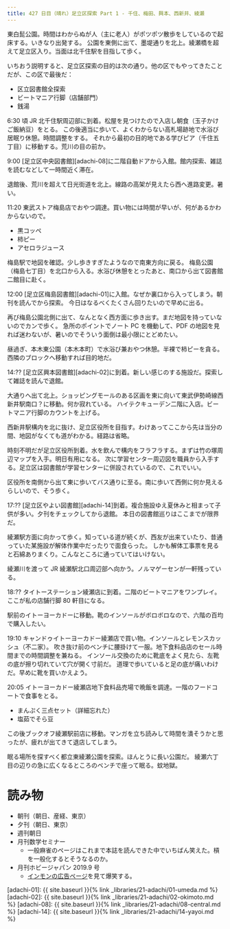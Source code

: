 ```yaml
---
title: 427 日目（晴れ）足立区探索 Part 1 - 千住、梅田、興本、西新井、綾瀬
---
```


東白髭公園。時間はわからぬが人（主に老人）がポツポツ散歩をしているので起床する。いきなり出発する。
公園を東側に出て、墨堤通りを北上。綾瀬橋を超えて足立区入り。当面は北千住駅を目指して歩く。

いちおう説明すると、足立区探索の目的は次の通り。他の区でもやってきたことだが、この区で最後だ：

* 区立図書館全探索
* ビートマニア行脚（店舗部門）
* 銭湯

6:30 頃 JR 北千住駅周辺部に到着。松屋を見つけたので入店し朝食（玉子かけご飯納豆）をとる。
この後適当に歩いて、よくわからない高札場跡地で水浴び居眠り休憩。時間調整をする。
それから最初の目的地である学びピア（千住五丁目）に移動する。荒川の目の前か。

9:00 [足立区中央図書館][adachi-08]に二階自動ドアから入館。館内探索、雑誌を読むなどして一時間近く滞在。

退館後、荒川を超えて日光街道を北上。線路の高架が見えたら西へ進路変更。暑い。

11:20 東武ストア梅島店でおやつ調達。買い物には時間が早いが、何があるかわからないので。

* 黒コッペ
* 柿ピー
* アセロラジュース

梅島駅で地図を確認。少し歩きすぎたようなので南東方向に戻る。
梅島公園（梅島七丁目）を北口から入る。水浴び休憩をとったあと、南口から出て図書館二館目に赴く。

12:00 [足立区梅島図書館][adachi-01]に入館。なぜか裏口から入ってしまう。朝刊を読んでから探索。
今日はなるべくたくさん回りたいので早めに出る。

再び梅島公園北側に出て、なんとなく西方面に歩き出す。まだ地図を持っていないのでカンで歩く。
急所のポイントでノート PC を機動して、PDF の地図を見れば迷わないが、暑いのでそういう面倒は最小限にとどめたい。

昼過ぎ、本木東公園（本木本町）で水浴び兼おやつ休憩。半裸で柿ピーを貪る。
西隣のブロックへ移動すれば目的地だ。

14:?? [足立区興本図書館][adachi-02]に到着。新しい感じのする施設だ。探索して雑誌を読んで退館。

大通りへ出て北上。ショッピングモールのある区画を東に向いて東武伊勢崎線西新井駅南口？に移動。何か寂れている。
ハイテクキューデン二階に入店。ビートマニア行脚のカウントを上げる。

西新井駅構内を北に抜け、足立区役所を目指す。わけあってここから先は当分の間、地図がなくても道がわかる。経路は省略。

時刻不明だが足立区役所到着。水を飲んで構内をフラフラする。まずは竹の塚周辺マップを入手。明日有用になる。
次に学習センター周辺図を職員から入手する。足立区は図書館が学習センターに併設されているので、これでいい。

区役所を南側から出て東に歩いてバス通りに至る。南に歩いて西側に何か見えるらしいので、そう歩く。

17:?? [足立区やよい図書館][adachi-14]到着。複合施設ゆえ夏休みと相まって子供が多い。夕刊をチェックしてから退館。
本日の図書館巡りはここまでが限界だ。

綾瀬駅方面に向かって歩く。知っている道が続くが、西友が出来ていたり、昔通っていた某施設が解体作業中だったりで面食らった。
しかも解体工事票を見ると石綿ありまくり。こんなところに通っていてはいけない。

綾瀬川を渡って JR 綾瀬駅北口周辺部へ向かう。ノルマゲーセンが一軒残っている。

18:?? タイトーステーション綾瀬店に到着。二階のビートマニアをワンプレイ。ここが私の店舗行脚 80 軒目になる。

駅前のイトーヨーカドーに移動。靴のインソールがボロボロなので、六階の百均で購入したい。

19:10 キャンドゥイトーヨーカドー綾瀬店で買い物。インソールとレモンスカッシュ（不二家）。
吹き抜け前のベンチに腰掛けて一服。地下食料品店のセール時間までの時間調整を兼ねる。
インソール交換のために靴底をよく見たら、左靴の底が擦り切れていて穴が開く寸前だ。
道理で歩いていると足の底が痛いわけだ。早めに靴を買いかえよう。

20:05 イトーヨーカドー綾瀬店地下食料品売場で晩飯を調達。一階のフードコートで食事をとる。

* まんぷく三点セット（詳細忘れた）
* 塩茹でそら豆

この後ブックオフ綾瀬駅前店に移動。マンガを立ち読みして時間を潰そうかと思ったが、疲れが出てきて退店してしまう。

眠る場所を探すべく都立東綾瀬公園を探索。ほんとうに長い公園だ。
綾瀬六丁目の辺りの急に広くなるところのベンチで座って眠る。蚊地獄。

# 読み物

* 朝刊（朝日、産経、東京）
* 夕刊（朝日、東京）
* 週刊朝日
* 月刊数学セミナー
  * 一般麻雀のページはこれまで本誌を読んできた中でいちばん笑えた。槓を一般化するとそうなるのか。
* 月刊ホビージャパン 2019.9 号
  * [インモンの広告ページ](http://hobbyjapan.co.jp/news/bin/info/pdf/news20190125_2.pdf)を見て爆笑する。

[adachi-01]: {{ site.baseurl }}{% link _libraries/21-adachi/01-umeda.md %}
[adachi-02]: {{ site.baseurl }}{% link _libraries/21-adachi/02-okimoto.md %}
[adachi-08]: {{ site.baseurl }}{% link _libraries/21-adachi/08-central.md %}
[adachi-14]: {{ site.baseurl }}{% link _libraries/21-adachi/14-yayoi.md %}
